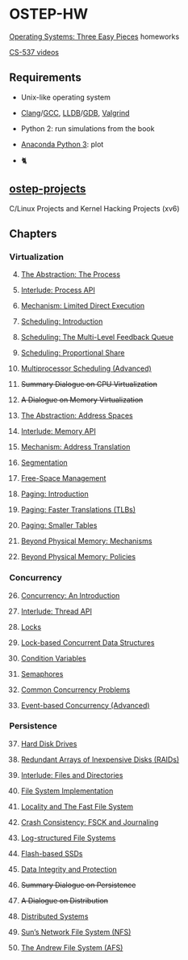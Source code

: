 # OSTEP-HW

[Operating Systems: Three Easy Pieces](http://pages.cs.wisc.edu/~remzi/OSTEP) homeworks

[CS-537 videos](http://pages.cs.wisc.edu/~remzi/Classes/537/Spring2018/Discussion/videos.html)

## Requirements

- Unix-like operating system

- [Clang](https://clang.llvm.org/)/[GCC](https://gcc.gnu.org/), [LLDB](https://lldb.llvm.org/)/[GDB](https://www.gnu.org/software/gdb/), [Valgrind](http://valgrind.org/)

- Python 2: run simulations from the book

- [Anaconda Python 3](https://www.anaconda.com/distribution/#download-section): plot

- 🐈

## [ostep-projects](./projects)

C/Linux Projects and Kernel Hacking Projects (xv6)

## Chapters

### Virtualization

4. [The Abstraction: The Process](./4)

5. [Interlude: Process API](./5)

6. [Mechanism: Limited Direct Execution](./6)

7. [Scheduling: Introduction](./7)

8. [Scheduling: The Multi-Level Feedback Queue](./8)

9. [Scheduling: Proportional Share](./9)

10. [Multiprocessor Scheduling (Advanced)](./10)

11. ~~Summary Dialogue on CPU Virtualization~~

12. ~~A Dialogue on Memory Virtualization~~

13. [The Abstraction: Address Spaces](./13)

14. [Interlude: Memory API](./14)

15. [Mechanism: Address Translation](./15)

16. [Segmentation](./16)

17. [Free-Space Management](./17)

18. [Paging: Introduction](./18)

19. [Paging: Faster Translations (TLBs)](./19)

20. [Paging: Smaller Tables](./20)

21. [Beyond Physical Memory: Mechanisms](./21)

22. [Beyond Physical Memory: Policies](./22)

### Concurrency

26. [Concurrency: An Introduction](./26)

27. [Interlude: Thread API](./27)

28. [Locks](./28)

29. [Lock-based Concurrent Data Structures](./29)

30. [Condition Variables](./30)

31. [Semaphores](./31)

32. [Common Concurrency Problems](./32)

33. [Event-based Concurrency (Advanced)](./33)

### Persistence

37. [Hard Disk Drives](./37)

38. [Redundant Arrays of Inexpensive Disks (RAIDs)](./38)

39. [Interlude: Files and Directories](./39)

40. [File System Implementation](./40)

41. [Locality and The Fast File System](./41)

42. [Crash Consistency: FSCK and Journaling](./42)

43. [Log-structured File Systems](./43)

44. [Flash-based SSDs](./44)

45. [Data Integrity and Protection](./45)

46. ~~Summary Dialogue on Persistence~~

47. ~~A Dialogue on Distribution~~

48. [Distributed Systems](./48)

49. [Sun’s Network File System (NFS)](./49)

50. [The Andrew File System (AFS)](./50)
